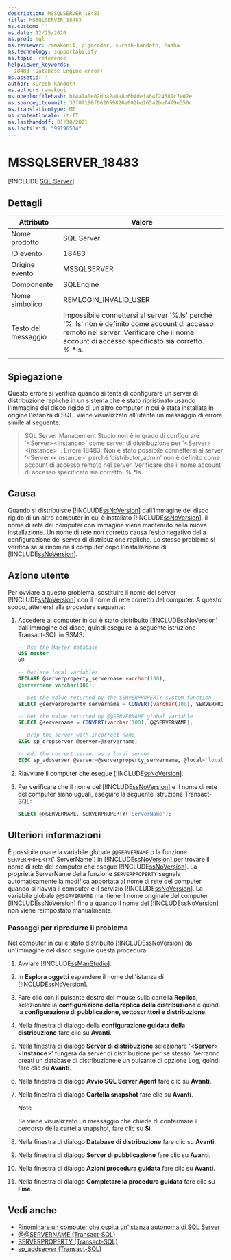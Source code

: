 ```yaml
---
description: MSSQLSERVER_18483
title: MSSQLSERVER_18483
ms.custom: ''
ms.date: 12/25/2020
ms.prod: sql
ms.reviewer: ramakoni1, pijocoder, suresh-kandoth, Masha
ms.technology: supportability
ms.topic: reference
helpviewer_keywords:
- 18483 (Database Engine error)
ms.assetid: ''
author: suresh-kandoth
ms.author: ramakoni
ms.openlocfilehash: b14a7a0e02dba2a8a8b6b4defa64f24581c7e02e
ms.sourcegitcommit: 33f0f190f962059826e002be165a2bef4f9e350c
ms.translationtype: MT
ms.contentlocale: it-IT
ms.lasthandoff: 01/30/2021
ms.locfileid: "99196504"
---
```

# <a name="mssqlserver_18483"></a>MSSQLSERVER_18483
 [!INCLUDE [SQL Server](../../includes/applies-to-version/sqlserver.md)]

## <a name="details"></a>Dettagli

|Attributo|Valore|
|---|---|
|Nome prodotto|SQL Server|
|ID evento|18483|
|Origine evento|MSSQLSERVER|
|Componente|SQLEngine|
|Nome simbolico|REMLOGIN_INVALID_USER|
|Testo del messaggio|Impossibile connettersi al server '%.ls' perché '%. ls' non è definito come account di accesso remoto nel server. Verificare che il nome account di accesso specificato sia corretto. %.*ls.|
||

## <a name="explanation"></a>Spiegazione

Questo errore si verifica quando si tenta di configurare un server di distribuzione repliche in un sistema che è stato ripristinato usando l'immagine del disco rigido di un altro computer in cui è stata installata in origine l'istanza di SQL. Viene visualizzato all'utente un messaggio di errore simile al seguente:

> SQL Server Management Studio non è in grado di configurare '\<Server>\<Instance>' come server di distribuzione per '\<Server>\<Instance>' . Errore 18483: Non è stato possibile connettersi al server ‘\<Server>\<Instance>’ perché ‘distributor_admin’ non è definito come account di accesso remoto nel server. Verificare che il nome account di accesso specificato sia corretto. %.*ls.

## <a name="cause"></a>Causa

Quando si distribuisce [!INCLUDE[ssNoVersion](../../includes/ssnoversion-md.md)] dall’immagine del disco rigido di un altro computer in cui è installato [!INCLUDE[ssNoVersion](../../includes/ssnoversion-md.md)], il nome di rete del computer con immagine viene mantenuto nella nuova installazione. Un nome di rete non corretto causa l’esito negativo della configurazione del server di distribuzione repliche. Lo stesso problema si verifica se si rinomina il computer dopo l’installazione di [!INCLUDE[ssNoVersion](../../includes/ssnoversion-md.md)].

## <a name="user-action"></a>Azione utente

Per ovviare a questo problema, sostituire il nome del server [!INCLUDE[ssNoVersion](../../includes/ssnoversion-md.md)] con il nome di rete corretto del computer. A questo scopo, attenersi alla procedura seguente:

1. Accedere al computer in cui è stato distribuito [!INCLUDE[ssNoVersion](../../includes/ssnoversion-md.md)] dall'immagine del disco, quindi eseguire la seguente istruzione Transact-SQL in SSMS:

    ```sql
    -- Use the Master database
    USE master
    GO

    -- Declare local variables
    DECLARE @serverproperty_servername varchar(100),
    @servername varchar(100);

    -- Get the value returned by the SERVERPROPERTY system function
    SELECT @serverproperty_servername = CONVERT(varchar(100), SERVERPROPERTY('ServerName'));

    -- Get the value returned by @@SERVERNAME global variable
    SELECT @servername = CONVERT(varchar(100), @@SERVERNAME);

    -- Drop the server with incorrect name
    EXEC sp_dropserver @server=@servername;

    -- Add the correct server as a local server
    EXEC sp_addserver @server=@serverproperty_servername, @local='local';
    ```

2. Riavviare il computer che esegue [!INCLUDE[ssNoVersion](../../includes/ssnoversion-md.md)].
3. Per verificare che il nome del [!INCLUDE[ssNoVersion](../../includes/ssnoversion-md.md)] e il nome di rete del computer siano uguali, eseguire la seguente istruzione Transact-SQL:

    ```sql
    SELECT @@SERVERNAME, SERVERPROPERTY('ServerName');
    ```

## <a name="more-information"></a>Ulteriori informazioni

È possibile usare la variabile globale `@@SERVERNAME` o la funzione `SERVERPROPERTY`(' ServerName') in [!INCLUDE[ssNoVersion](../../includes/ssnoversion-md.md)] per trovare il nome di rete del computer che esegue [!INCLUDE[ssNoVersion](../../includes/ssnoversion-md.md)]. La proprietà ServerName della funzione `SERVERPROPERTY` segnala automaticamente la modifica apportata al nome di rete del computer quando si riavvia il computer e il servizio [!INCLUDE[ssNoVersion](../../includes/ssnoversion-md.md)]. La variabile globale `@@SERVERNAME` mantiene il nome originale del computer [!INCLUDE[ssNoVersion](../../includes/ssnoversion-md.md)] fino a quando il nome del [!INCLUDE[ssNoVersion](../../includes/ssnoversion-md.md)] non viene reimpostato manualmente.

### <a name="steps-to-reproduce-the-problem"></a>Passaggi per riprodurre il problema

Nel computer in cui è stato distribuito [!INCLUDE[ssNoVersion](../../includes/ssnoversion-md.md)] da un'immagine del disco seguire questa procedura:

1. Avviare [!INCLUDE[ssManStudio](../../includes/ssManStudio-md.md)].
2. In **Esplora oggetti** espandere il nome dell'istanza di [!INCLUDE[ssNoVersion](../../includes/ssnoversion-md.md)].
3. Fare clic con il pulsante destro del mouse sulla cartella **Replica**, selezionare la **configurazione della replica della distribuzione** e quindi la **configurazione di pubblicazione, sottoscrittori e distribuzione**.
4. Nella finestra di dialogo della **configurazione guidata della distribuzione** fare clic su **Avanti**.
5. Nella finestra di dialogo **Server di distribuzione** selezionare '\<**Server**>\<**Instance**>' fungerà da server di distribuzione per se stesso. Verranno creati un database di distribuzione e un pulsante di opzione Log, quindi fare clic su **Avanti**.
6. Nella finestra di dialogo **Avvio SQL Server Agent** fare clic su **Avanti**.
7. Nella finestra di dialogo **Cartella snapshot** fare clic su **Avanti**.

    > [!NOTE]
    > Se viene visualizzato un messaggio che chiede di confermare il percorso della cartella snapshot, fare clic su **Sì**.
8. Nella finestra di dialogo **Database di distribuzione** fare clic su **Avanti**.
9. Nella finestra di dialogo **Server di pubblicazione** fare clic su **Avanti**.
10. Nella finestra di dialogo **Azioni procedura guidata** fare clic su **Avanti**.
11. Nella finestra di dialogo **Completare la procedura guidata** fare clic su **Fine**.

## <a name="see-also"></a>Vedi anche

- [Rinominare un computer che ospita un'istanza autonoma di SQL Server](../../database-engine/install-windows/rename-a-computer-that-hosts-a-stand-alone-instance-of-sql-server.md)
- [@@SERVERNAME (Transact-SQL)](../../t-sql/functions/servername-transact-sql.md)
- [SERVERPROPERTY (Transact-SQL)](../../t-sql/functions/serverproperty-transact-sql.md)
- [sp_addserver (Transact-SQL)](../system-stored-procedures/sp-addserver-transact-sql.md)